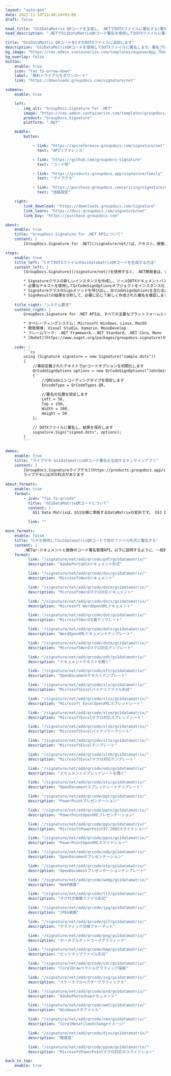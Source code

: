 ```yaml
---
layout: "auto-gen"
date: 2021-11-10T13:40:24+03:00
draft: false

head_title: "GS1DataMatrix QRコードを生成し、.NETでDOTXファイルに署名する|署名文書"
head_description: ".NETでGS1DataMatrixQRコード署名を使用してDOTXファイルに署名する-人気のあるビジネスドキュメントや画像ファイル形式にバーコードを追加する."

title: "GS1DataMatrix QRコードをC＃のDOTXファイルに追加します"
description: "GS1DataMatrixQRコードを使用してDOTXファイルに署名します。署名プロパティを操作し、ニーズに合ったドキュメント内で高度な署名オプションを設定します."
bg_image: "https://cms.admin.containerize.com/templates/aspose/App_Themes/V3/images/bg/header1.png"
bg_overlay: false
button:
    enable: true
    icon: "fas fa-arrow-down"
    label: "無料トライアルをダウンロード"
    link: "https://downloads.groupdocs.com/signature/net"

submenu:
    enable: true

    left:
        img_alt: "GroupDocs.Signature for .NET"
        image: "https://cms.admin.containerize.com/templates/groupdocs/images/product-logos/90x90-noborder/groupdocs-signature-net.png"
        product: "GroupDocs.Signature"
        platform: ".NET"

    middle:
        button:

            - link: "https://apireference.groupdocs.com/signature/net"
              text: "APIリファレンス"

            - link: "https://github.com/groupdocs-signature"
              text: "コード例"

            - link: "https://products.groupdocs.app/signature/family"
              text: "ライブデモ"

            - link: "https://purchase.groupdocs.com/pricing/signature/net"
              text: "価格設定"

    right:
        link_download: "https://downloads.groupdocs.com/signature"
        link_learn: "https://docs.groupdocs.com/signature/net"
        link_buy: "https://purchase.groupdocs.com"

about:
    enable: true
    title: "GroupDocs.Signature for .NET APIについて"
    content: |
        [GroupDocs.Signature for .NET](/signature/net/)は、テキスト、画像、バーコード、スタンプ、フォームフィールド、QRコード、メタデータなどのさまざまな署名タイプを使用してデジタルドキュメントに電子署名するネイティブ.NETAPIです。ユーザーは、PDF、Microsoft Word、Excelワークシート、PowerPointプレゼンテーション、Adobe Photoshop、メタファイル、および画像ファイル形式内のデジタル署名を追加、編集、検証、削除、および検索でき、必要に応じて署名プロパティをカスタマイズするための追加サポートがあります。

steps:
    enable: true
    title_left: "C＃でDOTXファイルのGs1datamatrixQRコードを生成する方法"
    content_left: |
        [GroupDocs.Signature](/signature/net/)を使用すると、.NET開発者は、いくつかの簡単な手順を実行することで、アプリケーション内のDOTXファイルにGs1datamatrixバーコードを簡単に追加できます。

        * Signatureクラスの新しいインスタンスを作成し、ソースDOTXドキュメントパスをコンストラクターパラメーターとして渡します。
        * 必要なテキストを使用してQrCodeSignOptionsオブジェクトをインスタンス化し、EncodeTypeプロパティをGS1DataMatrixに設定します。
        * SignatureクラスのSignメソッドを呼び出し、QrCodeSignOptionsを含む出力DOTXファイル名を渡します。
        * SignResultの結果を分析して、必要に応じて新しく作成された署名を確認します。
        
    title_right: "システム要求"
    content_right: |
        GroupDocs.Signature for .NET APIは、すべての主要なプラットフォームとオペレーティングシステムでサポートされています。以下のコードを実行する前に、システムに次の前提条件がインストールされていることを確認してください。

        * オペレーティングシステム: Microsoft Windows、Linux、MacOS
        * 開発環境: Visual Studio、Xamarin、MonoDevelop
        * フレームワーク: .NET Framework、.NET Standard、.NET Core、Mono
        * [NuGet](https://www.nuget.org/packages/groupdocs.signature)からGroupDocs.Signaturefor.NETの最新バージョンをダウンロードします
        
    code: |
        ```cs
        using (Signature signature = new Signature("sample.dotx"))
        {
            //事前定義されたテキストでqrコードオプションを初期化します
            QrCodeSignOptions options = new QrCodeSignOptions("JohnSmith")
            {
                //QRCodeエンコーディングタイプを設定します
                EncodeType = QrCodeTypes.QR,
                
                //署名の位置を設定します
                Left = 50,
                Top = 150,
                Width = 200,
                Height = 50
            };

            // DOTXファイルに署名し、結果を保存します 
            signature.Sign("signed.dotx", options);
        }
        ```
        
demos:
    enable: true
    title: "ライブデモ-Gs1datamatrixQRコード署名を生成するオンラインアプリ"
    content: |
        [GroupDocs.Signatureライブデモ](https://products.groupdocs.app/signature/family)サイトにアクセスして、Gs1datamatrixqr-codesをDOTXファイルに今すぐ追加します。  
        ライブデモには次の利点があります
        
about_formats:
    enable: true
    format:
        - icon: "fas fa-qrcode"
          title: "GS1DataMatrixQRコードについて"
          content: |
            GS1 Data Matrixは、GS1仕様に準拠するDataMatrixの変形です。 GS1 DataMatrixを使用して、次のような情報をエンコードします。AI（01）グローバルトレードアイテム番号（GTIN）、AI（17）有効期限、AI（10）バッチ番号、AI（21）シリアル番号。

          link: ""

more_formats:
    enable: false
    title: "C＃を使用してGs1datamatrixQRコードで他のファイル形式に署名する"
    content: |
        .NETqr-ドキュメントと画像のコード署名管理API。以下に説明するように、一般的なファイル形式のいくつかにqrコード署名を追加します。
    format: 
          link: "/signature/net/add/qrcode/pdf/gs1datamatrix/"
          description: "AdobePortableドキュメント形式"

          link: "/signature/net/add/qrcode/doc/gs1datamatrix/"
          description: "MicrosoftWordドキュメント"

          link: "/signature/net/add/qrcode/docm/gs1datamatrix/"
          description: "MicrosoftWordマクロ対応ドキュメント"

          link: "/signature/net/add/qrcode/docx/gs1datamatrix/"
          description: "Microsoft WordOpenXMLドキュメント"

          link: "/signature/net/add/qrcode/dot/gs1datamatrix/"
          description: "MicrosoftWord文書テンプレート"

          link: "/signature/net/add/qrcode/dotx/gs1datamatrix/"
          description: "WordOpenXMLドキュメントテンプレート"

          link: "/signature/net/add/qrcode/dotm/gs1datamatrix/"
          description: "MicrosoftWordマクロ対応テンプレート"       

          link: "/signature/net/add/qrcode/odt/gs1datamatrix/"
          description: "ドキュメントテキストを開く"

          link: "/signature/net/add/qrcode/ott/gs1datamatrix/"
          description: "OpenDocumentテキストテンプレート"

          link: "/signature/net/add/qrcode/xls/gs1datamatrix/"
          description: "MicrosoftExcelバイナリファイル形式"

          link: "/signature/net/add/qrcode/xlsx/gs1datamatrix/"
          description: "Microsoft ExcelOpenXMLスプレッドシート"

          link: "/signature/net/add/qrcode/xlsm/gs1datamatrix/"
          description: "MicrosoftExcelマクロ対応スプレッドシート"

          link: "/signature/net/add/qrcode/xlsb/gs1datamatrix/"
          description: "MicrosoftExcelバイナリワークシート"

          link: "/signature/net/add/qrcode/xltx/gs1datamatrix/"
          description: "MicrosoftExcelテンプレート"

          link: "/signature/net/add/qrcode/xltm/gs1datamatrix/"
          description: "MicrosoftExcelマクロ対応テンプレート"

          link: "/signature/net/add/qrcode/ods/gs1datamatrix/"
          description: "ドキュメントスプレッドシートを開く"

          link: "/signature/net/add/qrcode/ots/gs1datamatrix/"
          description: "OpenDocumentスプレッドシートテンプレート"

          link: "/signature/net/add/qrcode/ppt/gs1datamatrix/"
          description: "PowerPointプレゼンテーション"

          link: "/signature/net/add/qrcode/pptx/gs1datamatrix/"
          description: "PowerPointOpenXMLプレゼンテーション"

          link: "/signature/net/add/qrcode/pps/gs1datamatrix/"
          description: "MicrosoftPowerPoint97-2003スライドショー"

          link: "/signature/net/add/qrcode/ppsx/gs1datamatrix/"
          description: "PowerPointOpenXMLスライドショー"                              

          link: "/signature/net/add/qrcode/odp/gs1datamatrix/"
          description: "OpenDocumentプレゼンテーション"

          link: "/signature/net/add/qrcode/otp/gs1datamatrix/"
          description: "OpenDocumentプレゼンテーションテンプレート"

          link: "/signature/net/add/qrcode/webp/gs1datamatrix/"
          description: "WebP画像"

          link: "/signature/net/add/qrcode/tif/gs1datamatrix/"
          description: "タグ付き画像ファイル形式"

          link: "/signature/net/add/qrcode/jpg/gs1datamatrix/"
          description: "JPEG画像"

          link: "/signature/net/add/qrcode/gif/gs1datamatrix/"
          description: "グラフィック交換フォーマット"

          link: "/signature/net/add/qrcode/png/gs1datamatrix/"
          description: "ポータブルネットワークグラフィック"

          link: "/signature/net/add/qrcode/bmp/gs1datamatrix/"
          description: "ビットマップファイル形式"

          link: "/signature/net/add/qrcode/cdr/gs1datamatrix/"
          description: "CorelDrawベクトルグラフィック描画"

          link: "/signature/net/add/qrcode/svg/gs1datamatrix/"
          description: "スケーラブルベクターグラフィックス"

          link: "/signature/net/add/qrcode/psd/gs1datamatrix/"
          description: "AdobePhotoshopドキュメント"

          link: "/signature/net/add/qrcode/wmf/gs1datamatrix/"
          description: "Windowsメタファイル"        

          link: "/signature/net/add/qrcode/cmx/gs1datamatrix/"
          description: "CorelMetafileeXchangeイメージ"

          link: "/signature/net/add/qrcode/djvu/gs1datamatrix/"
          description: "既視感"

          link: "/signature/net/add/qrcode/ppsm/gs1datamatrix/"
          description: "MicrosoftPowerPointマクロ対応のスライドショー"

back_to_top:
    enable: true
---
```

